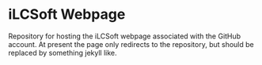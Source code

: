 # iLCSoft Webpage
Repository for hosting the iLCSoft webpage associated with the GitHub account. At present the page only redirects to the repository, but should be replaced by something jekyll like.

